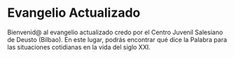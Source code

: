 # Evangelio Actualizado

Bienvenid@ al evangelio actualizado credo por el Centro Juvenil Salesiano de Deusto (Bilbao). En este lugar, podrás encontrar qué dice la Palabra para las situaciones cotidianas en la vida del siglo XXI.

